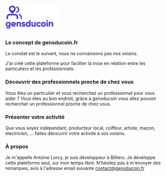 ![alt text](https://github.com/antoinelorcy/gensducoin/blob/dev/src/assets/images/logo.svg?raw=true)

### Le concept de gensducoin.fr
Le constat est le suivant, nous ne connaissons pas nos voisins.

J'ai créé cette plateforme pour faciliter la mise en relation entre les particuliers et les professionnels.

### Découvrir des professionnels proche de chez vous
Vous êtes un particulier et vous recherchez un professionnel pour vous aider ? Vous êtes au bon endroit, grâce à gensducoin vous allez pouvoir rechercher un professionnel proche de chez vous.

### Présenter votre activité
Que vous soyez indépendant, producteur local, coiffeur, artiste, maçon, électricien, ... faites découvrir votre activité à vos voisins.

### À propos
Je m'appelle Antoine Lorcy, je suis développeur à Billiers. Je développe cette plateforme seul, sur mon temps libre. N'hésitez pas à m'envoyer des remarques, avis à l'adresse email suivante contact@gensducoin.fr